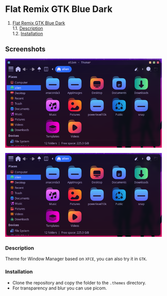 # Flat Remix GTK Blue Dark

1. [Flat Remix GTK Blue Dark](#flat-remix-gtk-blue-dark)\
    1.1. [Description](#description)\
    1.2. [Installation](#installation)


## Screenshots

![Alt text](Screenshot_2023-10-31-21-04-39_1366x768.png)

![Alt text](Screenshot_2023-10-31-21-05-02_1366x768.png)

### Description
Theme for Window Manager based on `XFCE`, you can also try it in `GTK`.


### Installation

* Clone the repository and copy the folder to the `.themes` directory.
* For transparency and blur you can use picom.



